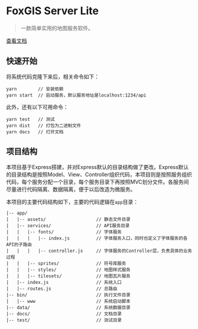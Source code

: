 # FoxGIS Server Lite

> 一款简单实用的地图服务软件。

[查看文档](https://geoway.gitlab.io/foxgis-server-lite)


## 快速开始

将系统代码克隆下来后，相关命令如下：

```
yarn        // 安装依赖
yarn start  // 启动服务，默认服务地址是localhost:1234/api
```

此外，还有以下可用命令：

```
yarn test   // 测试
yarn dist   // 打包为二进制文件
yarn docs   // 打开文档
```

## 项目结构

本项目基于Express搭建，并对Express默认的目录结构做了更改。Express默认的目录结构是按照Model、View、Controller组织代码，本项目则是按照服务组织代码，每个服务分配一个目录，每个服务目录下再按照MVC划分文件。各服务间尽量进行代码隔离、数据隔离，便于以后改造为微服务。

本项目的主要代码结构如下，主要的代码逻辑在`app`目录：

```
|-- app/
|   |-- assets/                   // 静态文件目录
|   |-- services/                 // API服务目录
|   |   |-- fonts/                // 字体服务
|   |   |   |-- index.js          // 字体服务入口，同时也定义了字体服务的各API的子路由
|   |   |   |-- controller.js     // 字体服务的Controller层，负责具体的业务过程
|   |   |-- sprites/              // 符号库服务
|   |   |-- styles/               // 地图样式服务
|   |   |-- tilesets/             // 地图瓦片服务
|   |-- index.js                  // 系统入口
|   |-- routes.js                 // 总路由
|-- bin/                          // 执行文件目录
|   |-- www                       // 系统启动脚本
|-- data/                         // 系统数据目录
|-- docs/                         // 文档目录
|-- test/                         // 测试目录
```

